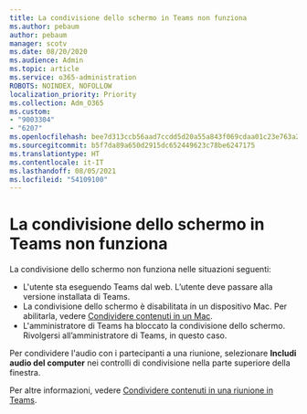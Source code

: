 ```yaml
---
title: La condivisione dello schermo in Teams non funziona
ms.author: pebaum
author: pebaum
manager: scotv
ms.date: 08/20/2020
ms.audience: Admin
ms.topic: article
ms.service: o365-administration
ROBOTS: NOINDEX, NOFOLLOW
localization_priority: Priority
ms.collection: Adm_O365
ms.custom:
- "9003304"
- "6207"
ms.openlocfilehash: bee7d313ccb56aad7ccdd5d20a55a843f069cdaa01c23e763a253c54a2ad55ce
ms.sourcegitcommit: b5f7da89a650d2915dc652449623c78be6247175
ms.translationtype: HT
ms.contentlocale: it-IT
ms.lasthandoff: 08/05/2021
ms.locfileid: "54109100"
---
```

# <a name="screen-sharing-not-working-in-teams"></a>La condivisione dello schermo in Teams non funziona

La condivisione dello schermo non funziona nelle situazioni seguenti:

- L'utente sta eseguendo Teams dal web. L’utente deve passare alla versione installata di Teams.
- La condivisione dello schermo è disabilitata in un dispositivo Mac. Per abilitarla, vedere [Condividere contenuti in un Mac](https://support.microsoft.com/office/fcc2bf59-aecd-4481-8f99-ce55dd836ce8#bkmk_sharecontentonmac).
- L'amministratore di Teams ha bloccato la condivisione dello schermo. Rivolgersi all’amministratore di Teams, in questo caso.  

Per condividere l'audio con i partecipanti a una riunione, selezionare **Includi audio del computer** nei controlli di condivisione nella parte superiore della finestra.

Per altre informazioni, vedere [Condividere contenuti in una riunione in Teams](https://support.microsoft.com/office/fcc2bf59-aecd-4481-8f99-ce55dd836ce8).
